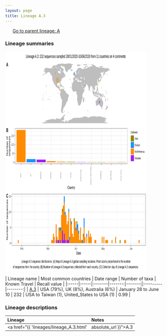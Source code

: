 ```yaml
---
layout: page
title: Lineage A.3
---
```




<p>
<ul class="actions small">
	 <a href="{{ 'lineages/lineage_A.html' | absolute_url }}" class="button special fit">Go to parent lineage: A</a>
</ul>
</p>
<h3> Lineage summaries</h3>

<img src="../assets/images/A.3.svg" alt="A.3 lineage summary figure" width="90%" height="700px" />


| Lineage name | Most common countries | Date range | Number of taxa | Known Travel | Recall value |
|:-----|:-----|:-------|-------:|-------:|:---------|--------:|
| <a href="{{ 'lineages/lineage_A.3.html' | absolute_url }}">A.3</a> | USA (79%), UK (8%), Australia (6%) | January 28 to June 10 | 232 | USA to Taiwan (1), United_States to USA (1) | 0.99 |

<h3>Lineage descriptions</h3>

| Lineage | Notes |
|:-----|:-----|
| <a href="{{ 'lineages/lineage_A.3.html' | absolute_url }}">A.3</a> | USA and Australian lineage  |

